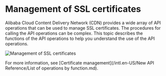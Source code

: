 # Management of SSL certificates

Alibaba Cloud Content Delivery Network \(CDN\) provides a wide array of API operations that can be used to manage SSL certificates. The procedures for calling the API operations can be complex. This topic describes the functions of the API operations to help you understand the use of the API operations.

![Management of SSL certificates](https://static-aliyun-doc.oss-cn-hangzhou.aliyuncs.com/assets/img/en-US/6448101061/p168788.png)

For more information, see [Certificate management](/intl.en-US/New API Reference/List of operations by function.md).

